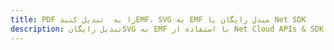 ---title: PDF را به  تبدیل کنیدEMF، SVG به EMF مبدل رایگان یا Net SDKdescription: تبدیل رایگانSVG به EMF با استفاده از Net Cloud APIs & SDK همچنین اسناد PDF را در Cloud ایجاد، ویرایش و رندر کنید.---